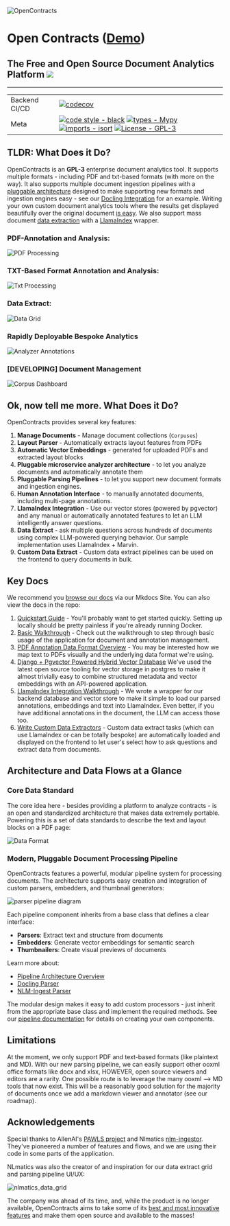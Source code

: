 ![OpenContracts](docs/assets/images/logos/OS_Legal_Logo.png)

# Open Contracts ([Demo](https://opencontracts.opensource.legal))
## The Free and Open Source Document Analytics Platform [![](https://img.shields.io/static/v1?label=Sponsor&message=%E2%9D%A4&logo=GitHub&color=%23fe8e86)](https://github.com/sponsors/JSv4)


---

| |                                                                                                                                                                                                                                                                                                                                                                                                                                                                                            |
| --- |--------------------------------------------------------------------------------------------------------------------------------------------------------------------------------------------------------------------------------------------------------------------------------------------------------------------------------------------------------------------------------------------------------------------------------------------------------------------------------------------|
| Backend CI/CD | [![codecov](https://codecov.io/gh/JSv4/OpenContracts/branch/main/graph/badge.svg?token=RdVsiuaTVz)](https://codecov.io/gh/JSv4/OpenContracts)                                                                                                                                                                                                                                                                                                                  |
| Meta | [![code style - black](https://img.shields.io/badge/code%20style-black-000000.svg)](https://github.com/psf/black) [![types - Mypy](https://img.shields.io/badge/types-Mypy-blue.svg)](https://github.com/python/mypy) [![imports - isort](https://img.shields.io/badge/imports-isort-ef8336.svg)](https://github.com/pycqa/isort) [![License - GPL-3](https://img.shields.io/badge/license-GPLv3-blue)](https://spdx.org/licenses/) |

## TLDR: What Does it Do?

OpenContracts is an **GPL-3** enterprise document analytics tool. It supports multiple formats - including PDF and txt-based formats (with more on the way). It also supports multiple document ingestion pipelines with a [pluggable architecture](docs/pipelines/pipeline_overview.md) designed to make supporting new formats and ingestion engines easy - see our [Docling Integration](docs/pipelines/docling_parser.md) for an example. Writing your own custom document analytics tools where the results get displayed beautifully over the original document [is easy](docs/walkthrough/advanced/register-doc-analyzer.md). We also support mass document [data extraction](docs/extract_and_retrieval/intro_to_django_annotation_vector_store.md) with a [LlamaIndex](https://www.llamaindex.ai/) wrapper.

### PDF-Annotation and Analysis:

![PDF Processing](/docs/assets/images/gifs/PDF%20Annotation%20Flow.gif)

### TXT-Based Format Annotation and Analysis:

![Txt Processing](/docs/assets/images/gifs/Txt%20Annotation%20Flow.gif)

### Data Extract:

![Data Grid](docs/assets/images/screenshots/data_grid_image.png)

### Rapidly Deployable Bespoke Analytics

![Analyzer Annotations](docs/assets/images/screenshots/Analyzer_Annotations.png)

### [DEVELOPING] Document Management

![Corpus Dashboard](docs/assets/images/screenshots/corpus_dashboard.png)

## Ok, now tell me more. What Does it Do?

OpenContracts provides several key features:

1. **Manage Documents** - Manage document collections (`Corpuses`)
2. **Layout Parser** - Automatically extracts layout features from PDFs
3. **Automatic Vector Embeddings** - generated for uploaded PDFs and extracted layout blocks
4. **Pluggable microservice analyzer architecture** - to let you analyze documents and automatically annotate them
5. **Pluggable Parsing Pipelines** - to let you support new document formats and ingestion engines. 
6. **Human Annotation Interface** - to manually annotated documents, including multi-page annotations.
7. **LlamaIndex Integration** - Use our vector stores (powered by pgvector) and any manual or automatically annotated features
   to let an LLM intelligently answer questions.
8. **Data Extract** - ask multiple questions across hundreds of documents using complex LLM-powered querying behavior.
   Our sample implementation uses LlamaIndex + Marvin.
9. **Custom Data Extract** - Custom data extract pipelines can be used on the frontend to query documents in bulk.

## Key Docs

We recommend you [browse our docs](https://jsv4.github.io/OpenContracts/) via our Mkdocs Site. You can also view the 
docs in the repo:

1. [Quickstart Guide](docs/quick-start.md) - You'll probably want to get started quickly. Setting up locally should be
   pretty painless if you're already running Docker.
2. [Basic Walkthrough](docs/walkthrough/key-concepts.md) - Check out the walkthrough to step through basic usage of the
   application for document and annotation management.
2. [PDF Annotation Data Format Overview](docs/architecture/PDF-data-layer.md) - You may be interested how we map text to
   PDFs visually and the underlying data format we're using.
3. [Django + Pgvector Powered Hybrid Vector Database](docs/extract_and_retrieval/intro_to_django_annotation_vector_store.md)
   We've used the latest open source tooling for vector storage in postgres to make it almost trivially easy to
   combine structured metadata and vector embeddings with an API-powered application.
4. [LlamaIndex Integration Walkthrough](docs/extract_and_retrieval/intro_to_django_annotation_vector_store.md) - We wrote a
   wrapper for our backend database and vector store to make it simple to load our parsed annotations, embeddings and
   text into LlamaIndex. Even better, if you have additional annotations in the document, the LLM can access those too.
5. [Write Custom Data Extractors](docs/walkthrough/advanced/write-your-own-extractors.md) - Custom data extract tasks (which
   can use LlamaIndex or can be totally bespoke) are automatically loaded and displayed on the frontend to let user's
   select how to ask questions and extract data from documents.

## Architecture and Data Flows at a Glance

### Core Data Standard

The core idea here - besides providing a platform to analyze contracts - is an open and standardized architecture that
makes data extremely portable. Powering this is a set of data standards to describe the text and layout blocks on a PDF
page:

![Data Format](docs/assets/images/diagrams/pawls-annotation-mapping.svg)

### Modern, Pluggable Document Processing Pipeline

OpenContracts features a powerful, modular pipeline system for processing documents. The architecture supports easy creation and integration of custom parsers, embedders, and thumbnail generators:

![parser pipeline diagram](docs/assets/images/diagrams/parser_pipeline.svg)

Each pipeline component inherits from a base class that defines a clear interface:
- **Parsers**: Extract text and structure from documents
- **Embedders**: Generate vector embeddings for semantic search
- **Thumbnailers**: Create visual previews of documents

Learn more about:
- [Pipeline Architecture Overview](docs/pipelines/pipeline_overview.md)
- [Docling Parser](docs/pipelines/docling_parser.md)
- [NLM-Ingest Parser](docs/pipelines/nlm_ingest_parser.md)

The modular design makes it easy to add custom processors - just inherit from the appropriate base class and implement the required methods. See our [pipeline documentation](docs/pipelines/pipeline_overview.md#creating-new-components) for details on creating your own components.

## Limitations

At the moment, we only support PDF and text-based formats (like plaintext and MD). With our new parsing pipeline, we can easily support other ooxml office formats like docx and xlsx, HOWEVER, open source viewers and editors are a rarity. One possible route is to leverage the many ooxml --> MD tools that now exist. This will be a reasonably good solution for the majority of documents once we add a markdown viewer and annotator (see our roadmap). 

## Acknowledgements

Special thanks to AllenAI's [PAWLS project](https://github.com/allenai/pawls) and Nlmatics
[nlm-ingestor](https://github.com/nlmatics/nlm-ingestor). They've pioneered a number of features and flows, and we are
using their code in some parts of the application.

NLmatics was also the creator of and inspiration for our data extract grid and parsing pipeline UI/UX:

![nlmatics_data_grid](docs/assets/images/screenshots/nlmatics_datagrid.png)

The company was ahead of its time, and, while the product is no longer available, OpenContracts aims to take some of its [best and most innovative features](https://youtu.be/lX9lynpQwFA) and make them open source and available to the masses!
